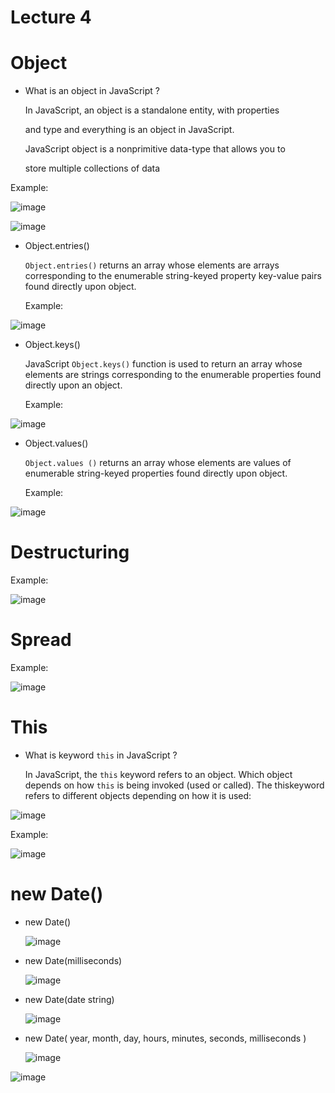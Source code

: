 # Lecture 4
# Object
- What is an object in JavaScript ?
  
  In JavaScript, an object is a standalone entity, with properties
  
  and type and everything is an object in JavaScript.
  

  JavaScript object is a nonprimitive data-type that allows you to

  store multiple collections of data

Example:

![image](https://github.com/fayzirahmonrahmonov/Lectures/assets/133873684/6ac65ded-7479-49ea-bdbb-f93d9b428136)


![image](https://github.com/fayzirahmonrahmonov/Lecture4/assets/133873684/9d02dbfc-27e1-4f21-a389-7a6a08c07fc4)

- Object.entries()

  `Object.entries()` returns an array whose elements are arrays corresponding to the enumerable string-keyed property key-value pairs found         directly   upon object.

  Example:

![image](https://github.com/fayzirahmonrahmonov/Lecture4/assets/133873684/3c295114-d3c7-4a88-a6af-c2fd63916e38)

- Object.keys()

  JavaScript `Object.keys()` function is used to return an array whose elements are strings corresponding to the enumerable properties found       directly upon an object.

  Example:

![image](https://github.com/fayzirahmonrahmonov/Lecture4/assets/133873684/275a2c72-fbfa-415f-b550-105bb944d9c2)

- Object.values()

  `Object.values ()` returns an array whose elements are values of enumerable string-keyed properties found directly upon object.

  Example:

![image](https://github.com/fayzirahmonrahmonov/Lecture4/assets/133873684/e92471f0-e9cb-4710-b698-a1739c92df89)

# Destructuring 


Example:

![image](https://github.com/fayzirahmonrahmonov/Lecture4/assets/133873684/4489c55f-3276-427e-87bd-4fcb3d3e96dc)


# Spread


Example:

![image](https://github.com/fayzirahmonrahmonov/Lecture4/assets/133873684/4107df71-3b36-448b-a107-701dcdcd5f19)

# This 

- What is keyword `this` in JavaScript ?

  In JavaScript, the `this` keyword refers to an object. Which object depends on how `this` is being invoked (used or called). The thiskeyword     refers to different objects depending on how it is used:

![image](https://github.com/fayzirahmonrahmonov/Lecture4/assets/133873684/42a5fdc4-6f81-46bd-bff4-dfce37e40b72)

Example:

![image](https://github.com/fayzirahmonrahmonov/Lecture4/assets/133873684/47b5e16a-c53e-4628-aec0-06fd4f675949)

# new Date()

- new Date()

  ![image](https://github.com/fayzirahmonrahmonov/Lecture4/assets/133873684/2296dff8-7564-4be7-afe0-91f3f5a800e3)

- new Date(milliseconds)

  ![image](https://github.com/fayzirahmonrahmonov/Lecture4/assets/133873684/d25ed251-279d-4386-8eca-60e2862ac3e5)

- new Date(date string)

  ![image](https://github.com/fayzirahmonrahmonov/Lecture4/assets/133873684/4833597c-a366-49e0-9782-8ebe81c15ec6)

- new Date( year, month, day, hours, minutes, seconds, milliseconds )

  ![image](https://github.com/fayzirahmonrahmonov/Lecture4/assets/133873684/58facb43-7161-4a59-bd19-12837024faef)



![image](https://github.com/fayzirahmonrahmonov/Lecture4/assets/133873684/ea0f8ae6-aa9a-4f20-97a5-5ea9f4fa7e6b)

